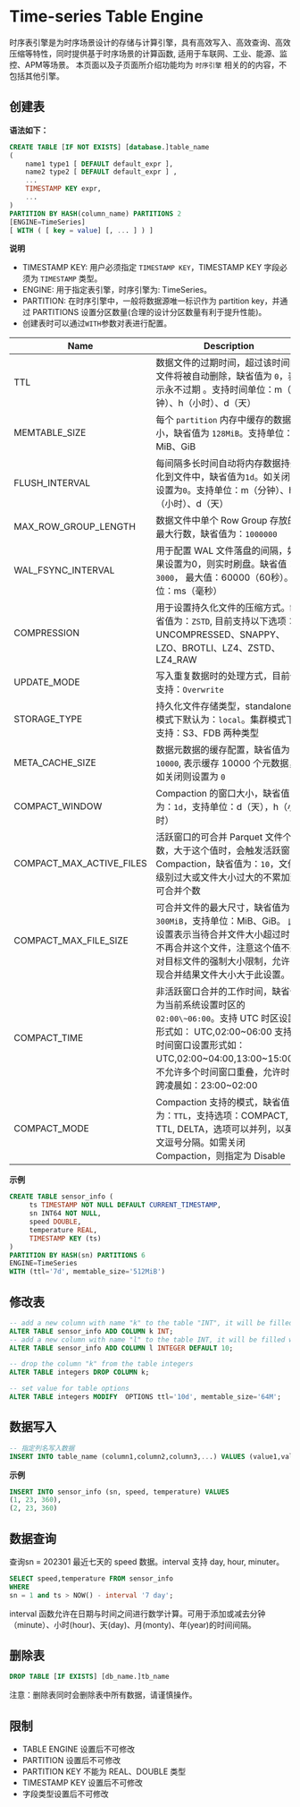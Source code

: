 # Time-series Table Engine
时序表引擎是为时序场景设计的存储与计算引擎，具有高效写入、高效查询、高效压缩等特性，同时提供基于时序场景的计算函数, 适用于车联网、工业、能源、监控、APM等场景。
本页面以及子页面所介绍功能均为 `时序引擎` 相关的的内容，不包括其他引擎。

## 创建表
**语法如下：**  
```SQL
CREATE TABLE [IF NOT EXISTS] [database.]table_name 
(
    name1 type1 [ DEFAULT default_expr ],
    name2 type2 [ DEFAULT default_expr ] ,
    ...
    TIMESTAMP KEY expr,
    ...
)
PARTITION BY HASH(column_name) PARTITIONS 2
[ENGINE=TimeSeries]
[ WITH ( [ key = value] [, ... ] ) ] 
```

**说明**  
* TIMESTAMP KEY: 用户必须指定 `TIMESTAMP KEY`，TIMESTAMP KEY 字段必须为 `TIMESTAMP` 类型。
* ENGINE: 用于指定表引擎，时序引擎为: TimeSeries。
* PARTITION: 在时序引擎中，一般将数据源唯一标识作为 partition key，并通过  PARTITIONS 设置分区数量(合理的设计分区数量有利于提升性能)。
* 创建表时可以通过`WITH`参数对表进行配置。  

|  Name                      | Description                                                                                                                |  
|  ------------------------  |-------------------------------------------------------------------------------------------------------------------------   |  
|  TTL                       | 数据文件的过期时间，超过该时间的文件将被自动删除，缺省值为 `0`，表示永不过期 。支持时间单位：m（分钟）、h（小时）、d（天）           |  
|  MEMTABLE_SIZE             | 每个 `partition` 内存中缓存的数据大小，缺省值为 `128MiB`。支持单位：MiB、GiB                                                       |  
|  FLUSH_INTERVAL            | 每间隔多长时间自动将内存数据持久化到文件中，缺省值为`1d`。如关闭则设置为`0`。支持单位：m（分钟）、h（小时）、d（天）                                    |  
|  MAX_ROW_GROUP_LENGTH      | 数据文件中单个 Row Group 存放的最大行数，缺省值为：`1000000`                                                                     |  
|  WAL_FSYNC_INTERVAL        | 用于配置 WAL 文件落盘的间隔，如果设置为0，则实时刷盘。缺省值：`3000`， 最大值：60000（60秒）。单位：ms（毫秒）                          |  
|  COMPRESSION               | 用于设置持久化文件的压缩方式。缺省值为：`ZSTD`, 目前支持以下选项：UNCOMPRESSED、SNAPPY、LZO、BROTLI、LZ4、ZSTD、LZ4_RAW                  |  
|  UPDATE_MODE               | 写入重复数据时的处理方式，目前仅支持：`Overwrite`                                                                                   |  
|  STORAGE_TYPE              | 持久化文件存储类型，standalone 模式下默认为：`local`。集群模式下支持：S3、FDB 两种类型 |  
|  META_CACHE_SIZE           | 数据元数据的缓存配置，缺省值为：`10000`, 表示缓存 10000 个元数据，如关闭则设置为 `0`                                                      |  
| COMPACT_WINDOW             | Compaction 的窗口大小，缺省值为：`1d`，支持单位：d（天），h（小时） |
| COMPACT_MAX_ACTIVE_FILES   | 活跃窗口的可合并 Parquet 文件个数，大于这个值时，会触发活跃窗口 Compaction，缺省值为：`10`，文件级别过大或文件大小过大的不累加到可合并个数 |
| COMPACT_MAX_FILE_SIZE      | 可合并文件的最大尺寸，缺省值为：`300MiB`，支持单位：MiB、GiB。 此设置表示当待合并文件大小超过时，不再合并这个文件，注意这个值不是对目标文件的强制大小限制，允许出现合并结果文件大小大于此设置。    |
| COMPACT_TIME               | 非活跃窗口合并的工作时间，缺省值为当前系统设置时区的 `02:00\~06:00`。支持 UTC 时区设置形式如： UTC,02:00\~06:00  支持多时间窗口设置形式如： UTC,02:00\~04:00,13:00\~15:00，不允许多个时间窗口重叠，允许时间跨凌晨如：23:00\~02:00 |
| COMPACT_MODE               | Compaction 支持的模式，缺省值为：`TTL`，支持选项：COMPACT, TTL, DELTA，选项可以并列，以英文逗号分隔。如需关闭 Compaction，则指定为 Disable  |

**示例**

```SQL
CREATE TABLE sensor_info (
     ts TIMESTAMP NOT NULL DEFAULT CURRENT_TIMESTAMP,
     sn INT64 NOT NULL,
     speed DOUBLE,
     temperature REAL,
     TIMESTAMP KEY (ts)
) 
PARTITION BY HASH(sn) PARTITIONS 6
ENGINE=TimeSeries
WITH (ttl='7d', memtable_size='512MiB')
```

## 修改表

```SQL
-- add a new column with name "k" to the table "INT", it will be filled with the default value NULL
ALTER TABLE sensor_info ADD COLUMN k INT;
-- add a new column with name "l" to the table INT, it will be filled with the default value 10
ALTER TABLE sensor_info ADD COLUMN l INTEGER DEFAULT 10;

-- drop the column "k" from the table integers
ALTER TABLE integers DROP COLUMN k;

-- set value for table options 
ALTER TABLE integers MODIFY  OPTIONS ttl='10d', memtable_size='64M';
```


## 数据写入
```SQL
-- 指定列名写入数据
INSERT INTO table_name (column1,column2,column3,...) VALUES (value1,value2,value3,...);
```
**示例**
```SQL
INSERT INTO sensor_info (sn, speed, temperature) VALUES 
(1, 23, 360), 
(2, 23, 360)
```

## 数据查询  
查询sn = 202301 最近七天的 speed 数据。interval 支持 day, hour, minuter。
```SQL
SELECT speed,temperature FROM sensor_info 
WHERE 
sn = 1 and ts > NOW() - interval '7 day';
```
interval 函数允许在日期与时间之间进行数学计算。可用于添加或减去分钟（minute）、小时(hour)、天(day)、月(monty)、年(year)的时间间隔。

## 删除表
```SQL
DROP TABLE [IF EXISTS] [db_name.]tb_name
```
注意：删除表同时会删除表中所有数据，请谨慎操作。

## 限制
* TABLE ENGINE 设置后不可修改  
* PARTITION 设置后不可修改  
* PARTITION KEY 不能为 REAL、DOUBLE 类型
* TIMESTAMP KEY 设置后不可修改   
* 字段类型设置后不可修改
